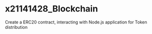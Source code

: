 # x21141428_Blockchain
Create a ERC20 contract, interacting with Node.js application for Token distribution
